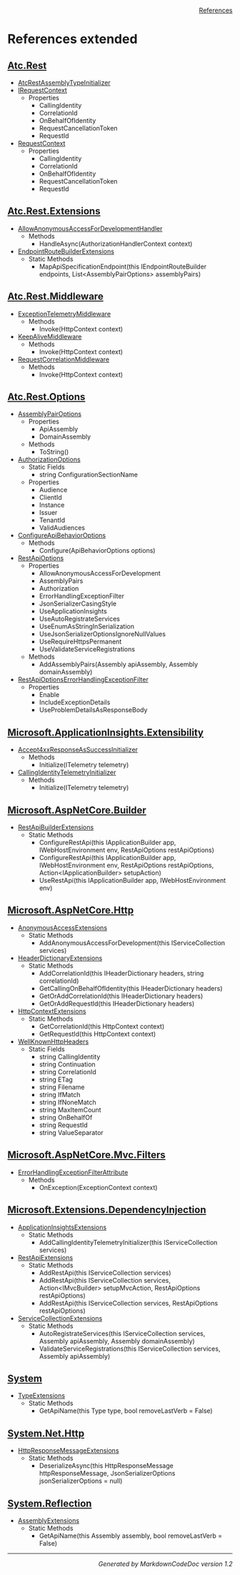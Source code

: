 <div style='text-align: right'>

[References](Index.md)

</div>


# References extended

## [Atc.Rest](Atc.Rest.md)

- [AtcRestAssemblyTypeInitializer](Atc.Rest.md#atcrestassemblytypeinitializer)
- [IRequestContext](Atc.Rest.md#irequestcontext)
  -  Properties
     - CallingIdentity
     - CorrelationId
     - OnBehalfOfIdentity
     - RequestCancellationToken
     - RequestId
- [RequestContext](Atc.Rest.md#requestcontext)
  -  Properties
     - CallingIdentity
     - CorrelationId
     - OnBehalfOfIdentity
     - RequestCancellationToken
     - RequestId

## [Atc.Rest.Extensions](Atc.Rest.Extensions.md)

- [AllowAnonymousAccessForDevelopmentHandler](Atc.Rest.Extensions.md#allowanonymousaccessfordevelopmenthandler)
  -  Methods
     - HandleAsync(AuthorizationHandlerContext context)
- [EndpointRouteBuilderExtensions](Atc.Rest.Extensions.md#endpointroutebuilderextensions)
  -  Static Methods
     - MapApiSpecificationEndpoint(this IEndpointRouteBuilder endpoints, List&lt;AssemblyPairOptions&gt; assemblyPairs)

## [Atc.Rest.Middleware](Atc.Rest.Middleware.md)

- [ExceptionTelemetryMiddleware](Atc.Rest.Middleware.md#exceptiontelemetrymiddleware)
  -  Methods
     - Invoke(HttpContext context)
- [KeepAliveMiddleware](Atc.Rest.Middleware.md#keepalivemiddleware)
  -  Methods
     - Invoke(HttpContext context)
- [RequestCorrelationMiddleware](Atc.Rest.Middleware.md#requestcorrelationmiddleware)
  -  Methods
     - Invoke(HttpContext context)

## [Atc.Rest.Options](Atc.Rest.Options.md)

- [AssemblyPairOptions](Atc.Rest.Options.md#assemblypairoptions)
  -  Properties
     - ApiAssembly
     - DomainAssembly
  -  Methods
     - ToString()
- [AuthorizationOptions](Atc.Rest.Options.md#authorizationoptions)
  -  Static Fields
     - string ConfigurationSectionName
  -  Properties
     - Audience
     - ClientId
     - Instance
     - Issuer
     - TenantId
     - ValidAudiences
- [ConfigureApiBehaviorOptions](Atc.Rest.Options.md#configureapibehavioroptions)
  -  Methods
     - Configure(ApiBehaviorOptions options)
- [RestApiOptions](Atc.Rest.Options.md#restapioptions)
  -  Properties
     - AllowAnonymousAccessForDevelopment
     - AssemblyPairs
     - Authorization
     - ErrorHandlingExceptionFilter
     - JsonSerializerCasingStyle
     - UseApplicationInsights
     - UseAutoRegistrateServices
     - UseEnumAsStringInSerialization
     - UseJsonSerializerOptionsIgnoreNullValues
     - UseRequireHttpsPermanent
     - UseValidateServiceRegistrations
  -  Methods
     - AddAssemblyPairs(Assembly apiAssembly, Assembly domainAssembly)
- [RestApiOptionsErrorHandlingExceptionFilter](Atc.Rest.Options.md#restapioptionserrorhandlingexceptionfilter)
  -  Properties
     - Enable
     - IncludeExceptionDetails
     - UseProblemDetailsAsResponseBody

## [Microsoft.ApplicationInsights.Extensibility](Microsoft.ApplicationInsights.Extensibility.md)

- [Accept4xxResponseAsSuccessInitializer](Microsoft.ApplicationInsights.Extensibility.md#accept4xxresponseassuccessinitializer)
  -  Methods
     - Initialize(ITelemetry telemetry)
- [CallingIdentityTelemetryInitializer](Microsoft.ApplicationInsights.Extensibility.md#callingidentitytelemetryinitializer)
  -  Methods
     - Initialize(ITelemetry telemetry)

## [Microsoft.AspNetCore.Builder](Microsoft.AspNetCore.Builder.md)

- [RestApiBuilderExtensions](Microsoft.AspNetCore.Builder.md#restapibuilderextensions)
  -  Static Methods
     - ConfigureRestApi(this IApplicationBuilder app, IWebHostEnvironment env, RestApiOptions restApiOptions)
     - ConfigureRestApi(this IApplicationBuilder app, IWebHostEnvironment env, RestApiOptions restApiOptions, Action&lt;IApplicationBuilder&gt; setupAction)
     - UseRestApi(this IApplicationBuilder app, IWebHostEnvironment env)

## [Microsoft.AspNetCore.Http](Microsoft.AspNetCore.Http.md)

- [AnonymousAccessExtensions](Microsoft.AspNetCore.Http.md#anonymousaccessextensions)
  -  Static Methods
     - AddAnonymousAccessForDevelopment(this IServiceCollection services)
- [HeaderDictionaryExtensions](Microsoft.AspNetCore.Http.md#headerdictionaryextensions)
  -  Static Methods
     - AddCorrelationId(this IHeaderDictionary headers, string correlationId)
     - GetCallingOnBehalfOfIdentity(this IHeaderDictionary headers)
     - GetOrAddCorrelationId(this IHeaderDictionary headers)
     - GetOrAddRequestId(this IHeaderDictionary headers)
- [HttpContextExtensions](Microsoft.AspNetCore.Http.md#httpcontextextensions)
  -  Static Methods
     - GetCorrelationId(this HttpContext context)
     - GetRequestId(this HttpContext context)
- [WellKnownHttpHeaders](Microsoft.AspNetCore.Http.md#wellknownhttpheaders)
  -  Static Fields
     - string CallingIdentity
     - string Continuation
     - string CorrelationId
     - string ETag
     - string Filename
     - string IfMatch
     - string IfNoneMatch
     - string MaxItemCount
     - string OnBehalfOf
     - string RequestId
     - string ValueSeparator

## [Microsoft.AspNetCore.Mvc.Filters](Microsoft.AspNetCore.Mvc.Filters.md)

- [ErrorHandlingExceptionFilterAttribute](Microsoft.AspNetCore.Mvc.Filters.md#errorhandlingexceptionfilterattribute)
  -  Methods
     - OnException(ExceptionContext context)

## [Microsoft.Extensions.DependencyInjection](Microsoft.Extensions.DependencyInjection.md)

- [ApplicationInsightsExtensions](Microsoft.Extensions.DependencyInjection.md#applicationinsightsextensions)
  -  Static Methods
     - AddCallingIdentityTelemetryInitializer(this IServiceCollection services)
- [RestApiExtensions](Microsoft.Extensions.DependencyInjection.md#restapiextensions)
  -  Static Methods
     - AddRestApi(this IServiceCollection services)
     - AddRestApi(this IServiceCollection services, Action&lt;IMvcBuilder&gt; setupMvcAction, RestApiOptions restApiOptions)
     - AddRestApi(this IServiceCollection services, RestApiOptions restApiOptions)
- [ServiceCollectionExtensions](Microsoft.Extensions.DependencyInjection.md#servicecollectionextensions)
  -  Static Methods
     - AutoRegistrateServices(this IServiceCollection services, Assembly apiAssembly, Assembly domainAssembly)
     - ValidateServiceRegistrations(this IServiceCollection services, Assembly apiAssembly)

## [System](System.md)

- [TypeExtensions](System.md#typeextensions)
  -  Static Methods
     - GetApiName(this Type type, bool removeLastVerb = False)

## [System.Net.Http](System.Net.Http.md)

- [HttpResponseMessageExtensions](System.Net.Http.md#httpresponsemessageextensions)
  -  Static Methods
     - DeserializeAsync(this HttpResponseMessage httpResponseMessage, JsonSerializerOptions jsonSerializerOptions = null)

## [System.Reflection](System.Reflection.md)

- [AssemblyExtensions](System.Reflection.md#assemblyextensions)
  -  Static Methods
     - GetApiName(this Assembly assembly, bool removeLastVerb = False)

<hr /><div style='text-align: right'><i>Generated by MarkdownCodeDoc version 1.2</i></div>

